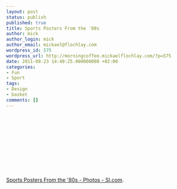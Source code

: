```yaml
---
layout: post
status: publish
published: true
title: Sports Posters From the '80s
author: mick
author_login: mick
author_email: mickael@flochlay.com
wordpress_id: 575
wordpress_url: http://morningcoffee.mickaelflochlay.com/?p=575
date: 2011-08-23 14:49:25.000000000 +02:00
categories:
- Fun
- Sport
tags:
- Design
- basket
comments: []
---
```

&nbsp;

&nbsp;

&nbsp;
<p style="text-align: center;"><a href="http://sportsillustrated.cnn.com/multimedia/photo_gallery/1106/posters.salon94.exhibit/content.3.html"><img src='http://morningcoffee.mickaelflochlay.com/wp-content/uploads/2011/08/pat-ewing.jpg' alt='' /></a></p>
&nbsp;

&nbsp;

<a href="http://sportsillustrated.cnn.com/multimedia/photo_gallery/1106/posters.salon94.exhibit/content.3.html">Sports Posters From the '80s - Photos - SI.com</a>.
